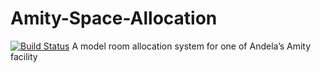 # Amity-Space-Allocation 
[![Build Status](https://travis-ci.org/andela-brian/Amity-Space-Allocation.svg?branch=staging)](https://travis-ci.org/andela-brian/Amity-Space-Allocation)
 A model room allocation system for one of Andela’s  Amity facility
